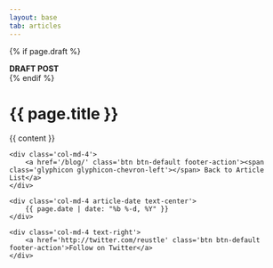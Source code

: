 ```yaml
---
layout: base
tab: articles
---
```


{% if page.draft %}
<div class='alert alert-warning text-center'>
	<strong>DRAFT POST</strong>
</div>
{% endif %}

<h1>{{ page.title }}</h1>

{{ content }}

<div class='row'>
	
	<div class='col-md-4'>
		<a href='/blog/' class='btn btn-default footer-action'><span class='glyphicon glyphicon-chevron-left'></span> Back to Article List</a>
	</div>
	
	<div class='col-md-4 article-date text-center'>
		{{ page.date | date: "%b %-d, %Y" }}
	</div>
	
	<div class='col-md-4 text-right'>
		<a href='http://twitter.com/reustle' class='btn btn-default footer-action'>Follow on Twitter</a>
	</div>

</div>

